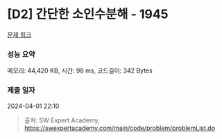 # [D2] 간단한 소인수분해 - 1945 

[문제 링크](https://swexpertacademy.com/main/code/problem/problemDetail.do?contestProbId=AV5Pl0Q6ANQDFAUq) 

### 성능 요약

메모리: 44,420 KB, 시간: 98 ms, 코드길이: 342 Bytes

### 제출 일자

2024-04-01 22:10



> 출처: SW Expert Academy, https://swexpertacademy.com/main/code/problem/problemList.do